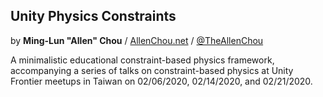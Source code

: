 ## Unity Physics Constraints
by **Ming-Lun "Allen" Chou** / [AllenChou.net](http://AllenChou.net) / [@TheAllenChou](http://twitter.com/TheAllenChou)  

A minimalistic educational constraint-based physics framework, accompanying a series of talks on constraint-based physics at Unity Frontier meetups in Taiwan on 02/06/2020, 02/14/2020, and 02/21/2020.
